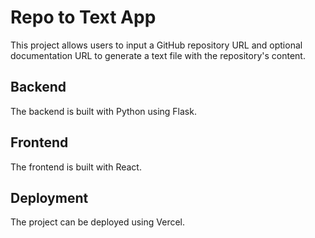 # Repo to Text App

This project allows users to input a GitHub repository URL and optional documentation URL to generate a text file with the repository's content.

## Backend

The backend is built with Python using Flask.

## Frontend

The frontend is built with React.

## Deployment

The project can be deployed using Vercel.
